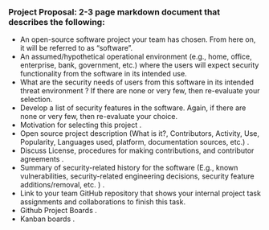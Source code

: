 ### Project Proposal: 2-3 page markdown document that describes the following:  

* An open-source software project your team has chosen. From here on, it will be referred to as “software”.  
* An assumed/hypothetical operational environment (e.g., home, office, enterprise, bank, government, etc.) where the users will expect security functionality from the software in its intended use.  
* What are the security needs of users from this software in its intended threat environment ? If there are none or very few, then re-evaluate your selection.  
* Develop a list of security features in the software. Again, if there are none or very few, then re-evaluate your choice.
* Motivation for selecting this project . 
* Open source project description (What is it?, Contributors, Activity, Use, Popularity, Languages used, platform, documentation sources, etc.) . 
* Discuss License, procedures for making contributions, and contributor agreements . 
* Summary of security-related history for the software (E.g., known vulnerabilities, security-related engineering decisions, security feature additions/removal, etc. ) . 
* Link to your team GitHub repository that shows your internal project task assignments and collaborations to finish this task.  
* Github Project Boards . 
* Kanban boards . 
